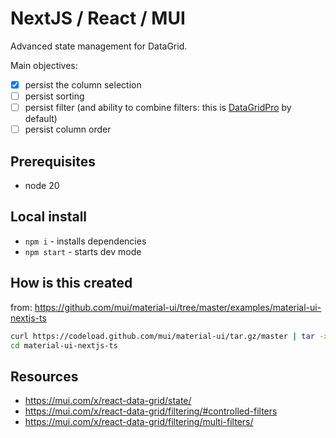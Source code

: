 # NextJS / React / MUI

Advanced state management for DataGrid.

Main objectives:
- [x] persist the column selection
- [ ] persist sorting
- [ ] persist filter (and ability to combine filters: this is [DataGridPro](https://mui.com/x/react-data-grid/filtering/#single-and-multi-filters) by default)
- [ ] persist column order

## Prerequisites
- node 20

## Local install

- `npm i` - installs dependencies
- `npm start` - starts dev mode

## How is this created

from: https://github.com/mui/material-ui/tree/master/examples/material-ui-nextjs-ts
```sh
curl https://codeload.github.com/mui/material-ui/tar.gz/master | tar -xz --strip=2  material-ui-master/examples/material-ui-nextjs-ts
cd material-ui-nextjs-ts
```

## Resources

- https://mui.com/x/react-data-grid/state/
- https://mui.com/x/react-data-grid/filtering/#controlled-filters
- https://mui.com/x/react-data-grid/filtering/multi-filters/